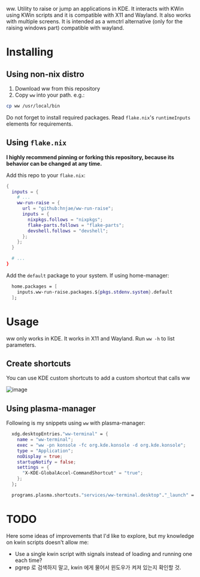 ww. Utility to raise or jump an applications in KDE. It interacts with KWin using KWin scripts and it is compatible with X11 and Wayland. It also works with multiple screens. It is intended as a wmctrl alternative (only for the raising windows part) compatible with wayland.

# Installing

## Using non-nix distro

1. Download ww from this repository
2. Copy `ww` into your path. e.g.:

```sh
cp ww /usr/local/bin
```

Do not forget to install required packages. Read `flake.nix`'s `runtimeInputs` elements for requirements.

## Using `flake.nix`

**I highly recommend pinning or forking this repository, because its behavior can be changed at any time.**

Add this repo to your `flake.nix`:

```nix
{
  inputs = {
    # ...
    ww-run-raise = {
      url = "github:hnjae/ww-run-raise";
      inputs = {
        nixpkgs.follows = "nixpkgs";
        flake-parts.follows = "flake-parts";
        devshell.follows = "devshell";
      };
    };
  }

  # ...
}
```

Add the `default` package to your system. If using home-manager:

```nix
  home.packages = [
    inputs.ww-run-raise.packages.${pkgs.stdenv.system}.default
  ];
```

# Usage

ww only works in KDE. It works in X11 and Wayland. Run `ww -h` to list parameters.

## Create shortcuts

You can use KDE custom shortcuts to add a custom shortcut that calls ww

![image](https://user-images.githubusercontent.com/227916/126187702-90105aff-32a4-48dd-95c9-a7c1a2623c9e.png)

## Using plasma-manager

Following is my snippets using `ww` with plasma-manager:

```nix
  xdg.desktopEntries."ww-terminal" = {
    name = "ww-terminal";
    exec = "ww -pn konsole -fc org.kde.konsole -d org.kde.konsole";
    type = "Application";
    noDisplay = true;
    startupNotify = false;
    settings = {
      "X-KDE-GlobalAccel-CommandShortcut" = "true";
    };
  };

  programs.plasma.shortcuts."services/ww-terminal.desktop"."_launch" = "Meta+E";
```

# TODO

Here some ideas of improvements that I'd like to explore, but my knowledge on kwin scripts doesn't allow me:

* Use a single kwin script with signals instead of loading and running one each time?
* pgrep 로 검색하지 말고, kwin 에게 물어서 윈도우가 켜져 있는지 확인할 것.
